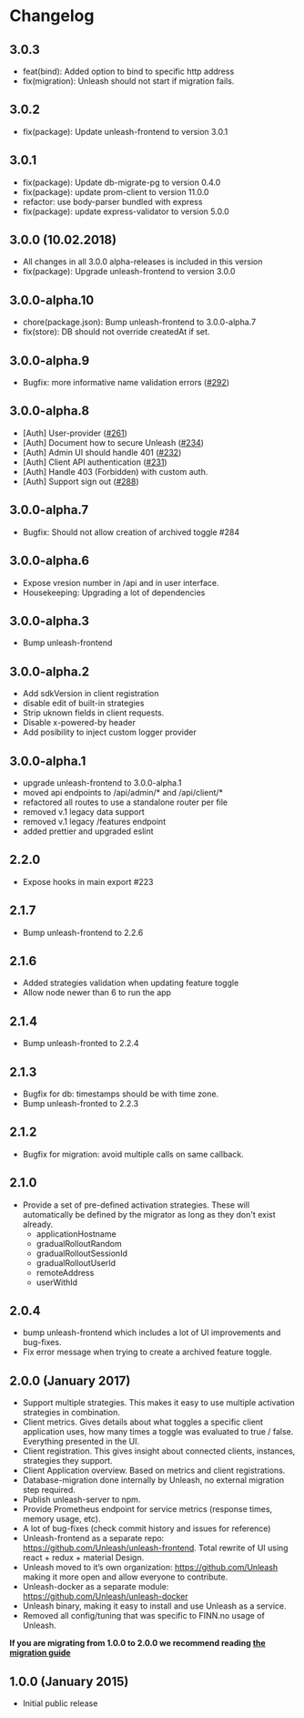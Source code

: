 # Changelog

## 3.0.3
- feat(bind): Added option to bind to specific http address
- fix(migration): Unleash should not start if migration fails.

## 3.0.2
- fix(package): Update unleash-frontend to version 3.0.1 

## 3.0.1
- fix(package): Update db-migrate-pg to version 0.4.0
- fix(package): update prom-client to version 11.0.0
- refactor: use body-parser bundled with express
- fix(package): update express-validator to version 5.0.0

## 3.0.0 (10.02.2018)
- All changes in all 3.0.0 alpha-releases is included in this version
- fix(package): Upgrade unleash-frontend to version 3.0.0


## 3.0.0-alpha.10
- chore(package.json): Bump unleash-frontend to 3.0.0-alpha.7
- fix(store): DB should not override createdAt if set.

## 3.0.0-alpha.9
- Bugfix: more informative name validation errors ([#292](https://github.com/Unleash/unleash/pull/292))

## 3.0.0-alpha.8
- [Auth] User-provider ([#261](https://github.com/Unleash/unleash/issues/261))
- [Auth] Document how to secure Unleash ([#234](https://github.com/Unleash/unleash/issues/234))
- [Auth] Admin UI should handle 401 ([#232](https://github.com/Unleash/unleash/issues/232))
- [Auth] Client API authentication ([#231](https://github.com/Unleash/unleash/issues/231))
- [Auth] Handle 403 (Forbidden) with custom auth.
- [Auth] Support sign out ([#288](https://github.com/Unleash/unleash/issues/288))

## 3.0.0-alpha.7
- Bugfix: Should not allow creation of archived toggle #284

## 3.0.0-alpha.6
- Expose vresion number in /api and in user interface. 
- Housekeeping: Upgrading a lot of dependencies

## 3.0.0-alpha.3
- Bump unleash-frontend

## 3.0.0-alpha.2
- Add sdkVersion in client registration
- disable edit of built-in strategies
- Strip uknown fields in client requests.
- Disable x-powered-by header
- Add posibility to inject custom logger provider

## 3.0.0-alpha.1
- upgrade unleash-frontend to 3.0.0-alpha.1
- moved api endpoints to /api/admin/* and /api/client/*
- refactored all routes to use a standalone router per file
- removed v.1 legacy data support
- removed v.1 legacy /features endpoint
- added prettier and upgraded eslint

## 2.2.0
- Expose hooks in main export #223

## 2.1.7
- Bump unleash-frontend to 2.2.6

## 2.1.6
- Added strategies validation when updating feature toggle
- Allow node newer than 6 to run the app

## 2.1.4
- Bump unleash-fronted to 2.2.4

## 2.1.3
- Bugfix for db: timestamps should be with time zone.
- Bump unleash-fronted to 2.2.3

## 2.1.2
- Bugfix for migration: avoid multiple calls on same callback.

## 2.1.0
- Provide a set of pre-defined activation strategies. These will automatically be defined by the migrator as long as they don't exist already. 
    - applicationHostname
    - gradualRolloutRandom
    - gradualRolloutSessionId
    - gradualRolloutUserId
    - remoteAddress
    - userWithId

## 2.0.4
- bump unleash-frontend which includes a lot of UI improvements and bug-fixes.
- Fix error message when trying to create a archived feature toggle. 

## 2.0.0 (January 2017)

- Support multiple strategies. This makes it easy to use multiple activation strategies in combination.
- Client metrics. Gives details about what toggles a specific client application uses, how many times a toggle was evaluated to true / false. Everything presented in the UI. 
- Client registration. This gives insight about connected clients, instances, strategies they support. 
- Client Application overview. Based on metrics and client registrations.
- Database-migration done internally by Unleash, no external migration step required. 
- Publish unleash-server to npm. 
- Provide Prometheus endpoint for service metrics (response times, memory usage, etc).
- A lot of bug-fixes (check commit history and issues for reference)
- Unleash-frontend as a separate repo: https://github.com/Unleash/unleash-frontend. Total rewrite of UI using react + redux + material Design. 
- Unleash moved to it’s own organization: https://github.com/Unleash making it more open and allow everyone to contribute. 
- Unleash-docker as a separate module: https://github.com/Unleash/unleash-docker 
- Unleash binary, making it easy to install and use Unleash as a service. 
- Removed all config/tuning that was specific to FINN.no usage of Unleash.

**If you are migrating from 1.0.0 to 2.0.0 we recommend reading [the migration guide](https://github.com/Unleash/unleash/blob/master/docs/migration-guide.md)**



## 1.0.0 (January 2015)
- Initial public release

